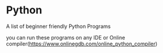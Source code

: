 # Python
A list of beginner friendly Python Programs

you can run these programs on any IDE or Online compiler(https://www.onlinegdb.com/online_python_compiler)
